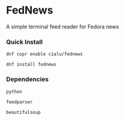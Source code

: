 # FedNews

A simple terminal feed reader for Fedora news

### Quick Install

```
dnf copr enable cialu/fednews

dnf install fednews
```

### Dependencies

```
python

feedparser

beautifulsoup
```
